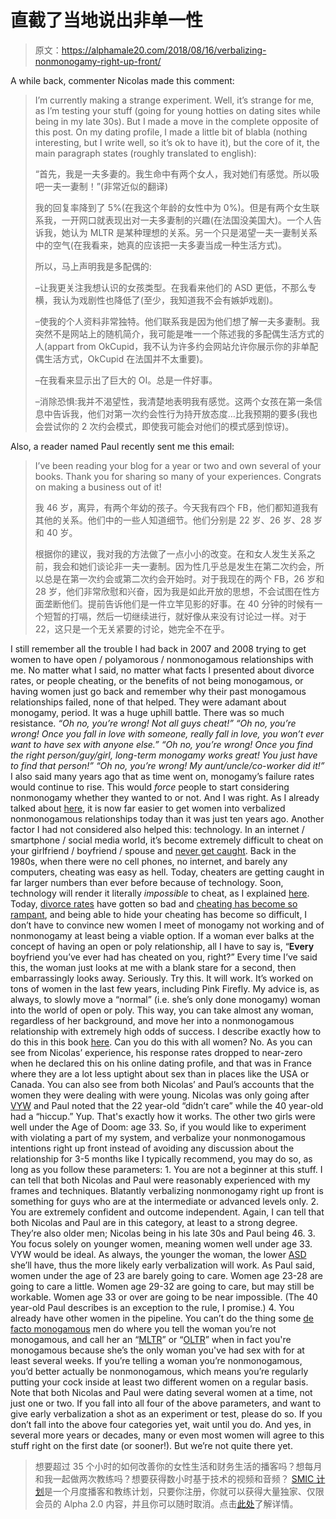 # 直截了当地说出非单一性

> 原文：<https://alphamale20.com/2018/08/16/verbalizing-nonmonogamy-right-up-front/>

A while back, commenter Nicolas made this comment:

> I’m currently making a strange experiment. Well, it’s strange for me, as I’m testing your stuff (going for young hotties on dating sites while being in my late 30s). But I made a move in the complete opposite of this post. On my dating profile, I made a little bit of blabla (nothing interesting, but I write well, so it’s ok to have it), but the core of it, the main paragraph states (roughly translated to english):
> 
> “首先，我是一夫多妻的。我生命中有两个女人，我对她们有感觉。所以吸吧一夫一妻制！”(非常近似的翻译)
> 
> 我的回复率降到了 5%(在我这个年龄的女性中为 0%)。但是有两个女生联系我，一开网口就表现出对一夫多妻制的兴趣(在法国没美国大)。一个人告诉我，她认为 MLTR 是某种理想的关系。另一个只是渴望一夫一妻制关系中的空气(在我看来，她真的应该把一夫多妻当成一种生活方式)。
> 
> 所以，马上声明我是多配偶的:
> 
> –让我更关注我想认识的女孩类型。在我看来他们的 ASD 更低，不那么专横，我认为戏剧性也降低了(至少，我知道我不会有嫉妒戏剧)。
> 
> –使我的个人资料非常独特。他们联系我是因为他们想了解一夫多妻制。我突然不是网站上的随机简介，我可能是唯一一个陈述我的多配偶生活方式的人(appart from OkCupid，我不认为许多约会网站允许你展示你的非单配偶生活方式，OkCupid 在法国并不太重要)。
> 
> –在我看来显示出了巨大的 OI。总是一件好事。
> 
> –消除恐惧:我并不渴望性，我清楚地表明我有感觉。这两个女孩在第一条信息中告诉我，他们对第一次约会性行为持开放态度…比我预期的要多(我也会尝试你的 2 次约会模式，即使我可能会对他们的模式感到惊讶)。

Also, a reader named Paul recently sent me this email:

> I’ve been reading your blog for a year or two and own several of your books. Thank you for sharing so many of your experiences. Congrats on making a business out of it!
> 
> 我 46 岁，离异，有两个年幼的孩子。今天我有四个 FB，他们都知道我有其他的关系。他们中的一些人知道细节。他们分别是 22 岁、26 岁、28 岁和 40 岁。
> 
> 根据你的建议，我对我的方法做了一点小小的改变。在和女人发生关系之前，我会和她们谈论非一夫一妻制。因为性几乎总是发生在第二次约会，所以总是在第一次约会或第二次约会开始时。对于我现在的两个 FB，26 岁和 28 岁，他们非常欣慰和兴奋，因为我是如此开放的思想，不会试图在性方面垄断他们。提前告诉他们是一件立竿见影的好事。在 40 分钟的时候有一个短暂的打嗝，然后一切继续进行，就好像从来没有讨论过一样。对于 22，这只是一个无关紧要的讨论，她完全不在乎。

I still remember all the trouble I had back in 2007 and 2008 trying to get women to have open / polyamorous / nonmonogamous relationships with me. No matter what I said, no matter what facts I presented about divorce rates, or people cheating, or the benefits of not being monogamous, or having women just go back and remember why their past monogamous relationships failed, none of that helped. They were adamant about monogamy, period. It was a huge uphill battle. There was so much resistance.
*“Oh no, you’re wrong! Not all guys cheat!”*
*“Oh no, you’re wrong! Once you fall in love with someone, really fall in love, you won’t ever want to have sex with anyone else.”*
*“Oh no, you’re wrong! Once you find the right person/guy/girl, long-term monogamy works great! You just have to find that person!”*
*“Oh no, you’re wrong! My aunt/uncle/co-worker did it!”*
I also said many years ago that as time went on, monogamy’s failure rates would continue to rise. This would *force* people to start considering nonmonogamy whether they wanted to or not. And I was right. As I already talked about [here](https://blackdragonblog.com/2017/05/15/dating-trends-ive-noticed-last-10-years/), it is now far easier to get women into verbalized nonmonogamous relationships today than it was just ten years ago.
Another factor I had not considered also helped this: technology. In an internet / smartphone / social media world, it’s become extremely difficult to cheat on your girlfriend / boyfriend / spouse and [never get caught](https://blackdragonblog.com/2016/03/07/when-men-cheat-they-usually-want-to-get-caught/). Back in the 1980s, when there were no cell phones, no internet, and barely any computers, cheating was easy as hell. Today, cheaters are getting caught in far larger numbers than ever before because of technology. Soon, technology will render it literally *impossible* to cheat, as I explained [here](https://blackdragonblog.com/2017/04/13/technology-sexual-monogamy-will-soon-impossible/).
Today, [divorce rates](https://blackdragonblog.com/2014/07/13/divorce-statistics/) have gotten so bad and [cheating has become so rampant](https://blackdragonblog.com/2016/08/15/often-people-cheat-real-stats/), and being able to hide your cheating has become so difficult, I don’t have to convince new women I meet of monogamy not working and of nonmonogamy at least being a viable option. If a woman ever balks at the concept of having an open or poly relationship, all I have to say is, “**Every** boyfriend you’ve ever had has cheated on you, right?”
Every time I’ve said this, the woman just looks at me with a blank stare for a second, then embarrassingly looks away. Seriously. Try this. It will work. It’s worked on tons of women in the last few years, including Pink Firefly.
My advice is, as always, to slowly move a “normal” (i.e. she’s only done monogamy) woman into the world of open or poly. This way, you can take almost any woman, regardless of her background, and move her into a nonmonogamous relationship with extremely high odds of success. I describe exactly how to do this in this book [here](http://www.haveopenrelationships.com). <however we="" are="" now="" slowly="" moving="" into="" an="" era="" where="" some="" women="" don="" need="" this="" kind="" of="" hand-holding.="" as="" nicolas="" and="" paul="" have="" pointed="" out="" many="" can="" simply="" be="" told="" right="" up="" front="" that="" you="" only="" do="" nonmonogamous="" relationships="" they="" may="" just="" go="" for="" it.="">Can you do this with all women? No. As you can see from Nicolas’ experience, his response rates dropped to near-zero when he declared this on his online dating profile, and that was in France where they are a lot less uptight about sex than in places like the USA or Canada.
You can also see from both Nicolas’ and Paul’s accounts that the women they were dealing with were young. Nicolas was only going after [VYW](https://blackdragonblog.com/glossary/#VYW) and Paul noted that the 22 year-old “didn’t care” while the 40 year-old had a “hiccup.” Yup. That's exactly how it works. The other two girls were well under the Age of Doom: age 33.
So, if you would like to experiment with violating a part of my system, and verbalize your nonmonogamous intentions right up front instead of avoiding any discussion about the relationship for 3-5 months like I typically recommend, you may do so, as long as you follow these parameters:
1\. You are not a beginner at this stuff. I can tell that both Nicolas and Paul were reasonably experienced with my frames and techniques. Blatantly verbalizing nonmonogamy right up front is something for guys who are at the intermediate or advanced levels only.
2\. You are extremely confident and outcome independent. Again, I can tell that both Nicolas and Paul are in this category, at least to a strong degree. They’re also older men; Nicolas being in his late 30s and Paul being 46.
3\. You focus solely on younger women, meaning women well under age 33\. VYW would be ideal. As always, the younger the woman, the lower [ASD](https://blackdragonblog.com/glossary/#VYW) she’ll have, thus the more likely early verbalization will work. As Paul said, women under the age of 23 are barely going to care. Women age 23-28 are going to care a little. Women age 29-32 are going to care, but may still be workable. Women age 33 or over are going to be near impossible. (The 40 year-old Paul describes is an exception to the rule, I promise.)
4\. You already have other women in the pipeline. You can’t do the thing some [de facto monogamous](https://blackdragonblog.com/2016/02/25/de-facto-monogamy/) men do where you tell the woman you’re not monogamous, and call her an “[MLTR](https://blackdragonblog.com/glossary/#MLTR)” or “[OLTR](https://blackdragonblog.com/glossary/#OLTR)” when in fact you're monogamous because she’s the only woman you've had sex with for at least several weeks. If you’re telling a woman you’re nonmonogamous, you’d better actually be nonmonogamous, which means you’re regularly putting your cock inside at least two different women on a regular basis. Note that both Nicolas and Paul were dating several women at a time, not just one or two.
If you fall into all four of the above parameters, and want to give early verbalization a shot as an experiment or test, please do so. If you don’t fall into the above four categories yet, wait until you do.
And yes, in several more years or decades, many or even most women will agree to this stuff right on the first date (or sooner!). But we’re not quite there yet.

> 想要超过 35 个小时的如何改善你的女性生活和财务生活的播客吗？想每月和我一起做两次教练吗？想要获得数小时基于技术的视频和音频？ [SMIC 计划](https://alphamale20.kartra.com/page/vIL17)是一个月度播客和教练计划，只要你注册，你就可以获得大量独家、仅限会员的 Alpha 2.0 内容，并且你可以随时取消。点击[此处](https://alphamale20.kartra.com/page/vIL17)了解详情。</however>
